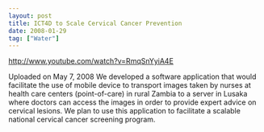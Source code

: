 ```yaml
---
layout: post
title: ICT4D to Scale Cervical Cancer Prevention
date: 2008-01-29
tag: ["Water"]
---
```


http://www.youtube.com/watch?v=RmqSnYyiA4E  

Uploaded on May 7, 2008
We developed a software application that would facilitate the use of mobile device to transport images taken by nurses at health care centers (point-of-care) in rural Zambia to a server in Lusaka where doctors can access the images in order to provide expert advice on cervical lesions. We plan to use this application to facilitate a scalable national cervical cancer screening program.